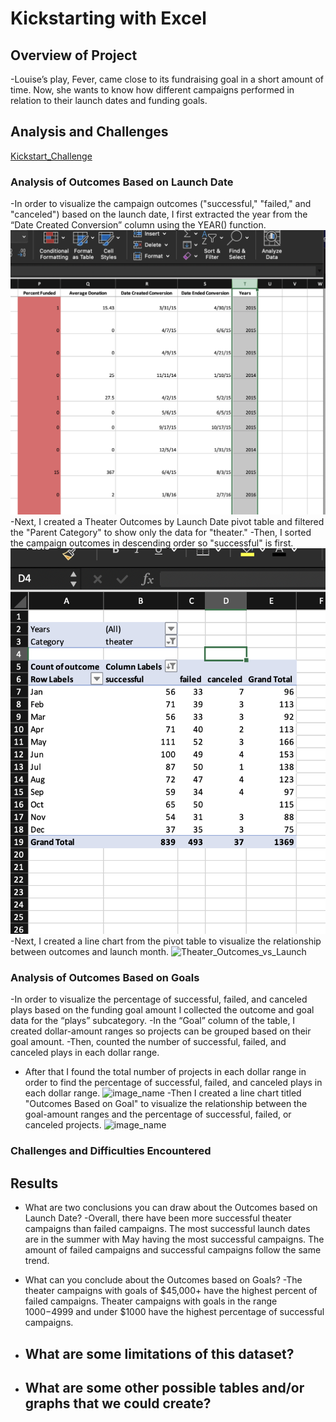 # Kickstarting with Excel

## Overview of Project
-Louise’s play, Fever, came close to its fundraising goal in a short amount of time. Now, she wants to know how different campaigns performed in relation to their launch dates and funding goals. 


## Analysis and Challenges
[Kickstart_Challenge](https://github.com/mpayich/kickstarter-analysis/blob/main/Kickstart_Challenge.copy.xlsx)

### Analysis of Outcomes Based on Launch Date
-In order to visualize the campaign outcomes ("successful," "failed," and "canceled") based on the launch date, I first extracted the year from the “Date Created Conversion” column using the YEAR() function. 
![image1](https://github.com/mpayich/kickstarter-analysis/blob/main/image1.png)
-Next, I created a Theater Outcomes by Launch Date pivot table and filtered the "Parent Category" to show only the data for "theater."
-Then, I sorted the campaign outcomes in descending order so "successful" is first.
![image_name](https://github.com/mpayich/kickstarter-analysis/blob/main/image2.png)
-Next, I created a line chart from the pivot table to visualize the relationship between outcomes and launch month.
![Theater_Outcomes_vs_Launch](path/to/Theater_Outcomes_vs_Launch.png)

### Analysis of Outcomes Based on Goals
-In order to visualize the percentage of successful, failed, and canceled plays based on the funding goal amount I collected the outcome and goal data for the “plays” subcategory.
-In the “Goal” column of the table, I created dollar-amount ranges so projects can be grouped based on their goal amount.
-Then, counted the number of successful, failed, and canceled plays in each dollar range.
- After that I found the total number of projects in each dollar range in order to find the percentage of successful, failed, and canceled plays in each dollar range.
![image_name](path/to/image3.png)
-Then I created a line chart titled "Outcomes Based on Goal" to visualize the relationship between the goal-amount ranges and the percentage of successful, failed, or canceled projects.
![image_name](path/to/Outcomes_based_on_goals.png)

### Challenges and Difficulties Encountered

## Results

- What are two conclusions you can draw about the Outcomes based on Launch Date?
	-Overall, there have been more successful theater campaigns than failed campaigns. The most successful launch dates are in the summer with May having the most successful campaigns. The amount of failed campaigns and successful campaigns follow the same trend. 

- What can you conclude about the Outcomes based on Goals?
	-The theater campaigns with goals of $45,000+ have the highest percent of failed campaigns. Theater campaigns with goals in the range $1000-$4999 and under $1000 have the highest percentage of successful campaigns.

- What are some limitations of this dataset?
	-

- What are some other possible tables and/or graphs that we could create?
	-
